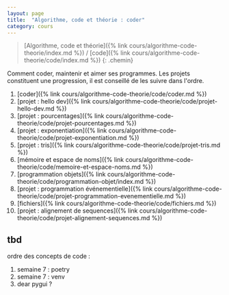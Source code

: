 ```yaml
---
layout: page
title:  "Algorithme, code et théorie : coder"
category: cours
---
```


> [Algorithme, code et théorie]({% link cours/algorithme-code-theorie/index.md %}) / [code]({% link cours/algorithme-code-theorie/code/index.md %})
{: .chemin}

Comment coder, maintenir et aimer ses programmes. Les projets constituent une progression, il est conseillé de les suivre dans l'ordre.

1. [coder]({% link cours/algorithme-code-theorie/code/coder.md %})
2. [projet : hello dev]({% link cours/algorithme-code-theorie/code/projet-hello-dev.md %})
3. [projet : pourcentages]({% link cours/algorithme-code-theorie/code/projet-pourcentages.md %})
4. [projet : exponentiation]({% link cours/algorithme-code-theorie/code/projet-exponentiation.md %})
5. [projet : tris]({% link cours/algorithme-code-theorie/code/projet-tris.md %})
6. [mémoire et espace de noms]({% link cours/algorithme-code-theorie/code/memoire-et-espace-noms.md %})
7. [programmation objets]({% link cours/algorithme-code-theorie/code/programmation-objet/index.md %})
8. [projet : programmation événementielle]({% link cours/algorithme-code-theorie/code/projet-programmation-evenementielle.md %})
9. [fichiers]({% link cours/algorithme-code-theorie/code/fichiers.md %})
10. [projet : alignement de sequences]({% link cours/algorithme-code-theorie/code/projet-alignement-sequences.md %})

## tbd

ordre des concepts de code :

1. semaine 7 : poetry
2. semaine 7 : venv
3. dear pygui ?